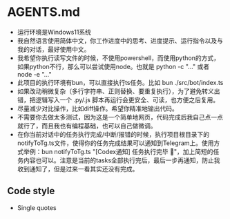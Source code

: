 # AGENTS.md

- 运行环境是Windows11系统
- 我自然语言使用简体中文，你工作进度中的思考、进度提示、运行指令以及与我的对话，最好使用中文。
- 我希望你执行读写文件的时候，不使用powershell，而使用python的方式，如果python不行，那么可以尝试使用node。也就是 python -c "..."  或者 node -e "..."
- 此项目的执行环境有bun，可以直接执行ts任务。比如 bun ./src/bot/index.ts
- 如果改动稍微复杂（多行字符串、正则替换、要重复执行），为了避免转义出错，把逻辑写入一个 .py/.js 脚本再运行会更安全、可读，也方便之后复用。
- 尽量减少对比操作，比如diff操作。希望你精准地输出代码。
- 不需要你去做太多测试，因为这是一个简单地网页，代码完成后我自己点一点就行了，而且我也有编程基础，也可以自己做微调。
- 在你当前对话中的任务执行完成/中断/报错的时候，执行项目根目录下的notifyToTg.ts文件，使得你的任务完成结果可以通知到Telegram上。使用方式举例：bun notifyToTg.ts "[Codex通知] 任务执行完毕 🎉"，加上简短的任务内容也可以。注意是当前的tasks全部执行完后，最后一步再通知，防止我收到通知了，但是过来一看其实还没有完成。


## Code style
- Single quotes
